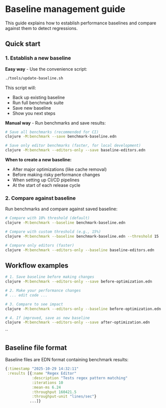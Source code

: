 # Baseline management guide

This guide explains how to establish performance baselines and compare against them to detect regressions.

## Quick start

### 1. Establish a new baseline

**Easy way** - Use the convenience script:

```bash
./tools/update-baseline.sh
```

This script will:

- Back up existing baseline
- Run full benchmark suite
- Save new baseline
- Show you next steps

**Manual way** - Run benchmarks and save results:

```bash
# Save all benchmarks (recommended for CI)
clojure -M:benchmark --save benchmark-baseline.edn

# Save only editor benchmarks (faster, for local development)
clojure -M:benchmark --editors-only --save baseline-editors.edn
```

**When to create a new baseline:**

- After major optimizations (like cache removal)
- Before making risky performance changes
- When setting up CI/CD pipelines
- At the start of each release cycle

### 2. Compare against baseline

Run benchmarks and compare against saved baseline:

```bash
# Compare with 10% threshold (default)
clojure -M:benchmark --baseline benchmark-baseline.edn

# Compare with custom threshold (e.g., 15%)
clojure -M:benchmark --baseline benchmark-baseline.edn --threshold 15

# Compare only editors (faster)
clojure -M:benchmark --editors-only --baseline baseline-editors.edn
```

## Workflow examples


```bash
# 1. Save baseline before making changes
clojure -M:benchmark --editors-only --save before-optimization.edn

# 2. Make your performance changes
# ... edit code ...

# 3. Compare to see impact
clojure -M:benchmark --editors-only --baseline before-optimization.edn

# 4. If improved, save as new baseline
clojure -M:benchmark --editors-only --save after-optimization.edn
```

``

## Baseline file format

Baseline files are EDN format containing benchmark results:

```clojure
{:timestamp "2025-10-29 14:32:11"
 :results [{:name "Regex Editor"
            :description "Tests regex pattern matching"
            :iterations 10
            :mean-ms 6.24
            :throughput 160421.5
            :throughput-unit "lines/sec"}
           ...]}
```
